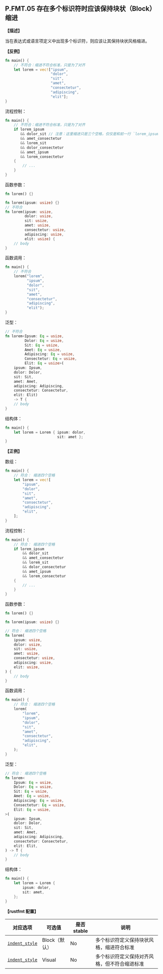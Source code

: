 ## P.FMT.05 存在多个标识符时应该保持块状（Block）缩进

**【描述】**

当在表达式或语言项定义中出现多个标识符，则应该让其保持块状风格缩进。

**【反例】**

```rust
fn main() {
    // 不符合：缩进不符合标准，只是为了对齐
    let lorem = vec!["ipsum",
                     "dolor",
                     "sit",
                     "amet",
                     "consectetur",
                     "adipiscing",
                     "elit"];
}
```

流程控制：

```rust
fn main() {
    // 不符合：缩进不符合标准，只是为了对齐
    if lorem_ipsum
       && dolor_sit // 注意：这里缩进只是三个空格，仅仅是和前一行 `lorem_ipsum`对齐
       && amet_consectetur
       && lorem_sit
       && dolor_consectetur
       && amet_ipsum
       && lorem_consectetur
    {
        // ...
    }
}
```

函数参数：


```rust
fn lorem() {}

fn lorem(ipsum: usize) {}
// 不符合
fn lorem(ipsum: usize,
         dolor: usize,
         sit: usize,
         amet: usize,
         consectetur: usize,
         adipiscing: usize,
         elit: usize) {
    // body
}
```

函数调用：

```rust
fn main() {
    // 不符合
    lorem("lorem",
          "ipsum",
          "dolor",
          "sit",
          "amet",
          "consectetur",
          "adipiscing",
          "elit");
}
```

泛型：


```rust
// 不符合
fn lorem<Ipsum: Eq = usize,
         Dolor: Eq = usize,
         Sit: Eq = usize,
         Amet: Eq = usize,
         Adipiscing: Eq = usize,
         Consectetur: Eq = usize,
         Elit: Eq = usize>(
    ipsum: Ipsum,
    dolor: Dolor,
    sit: Sit,
    amet: Amet,
    adipiscing: Adipiscing,
    consectetur: Consectetur,
    elit: Elit)
    -> T {
    // body
}
```

结构体：

```rust
fn main() {
    let lorem = Lorem { ipsum: dolor,
                        sit: amet };
}
```


**【正例】**

数组：

```rust
fn main() {
    // 符合： 缩进四个空格
    let lorem = vec![
        "ipsum",
        "dolor",
        "sit",
        "amet",
        "consectetur",
        "adipiscing",
        "elit",
    ];
}
```

流程控制：

```rust
fn main() {
    // 符合： 缩进四个空格
    if lorem_ipsum
        && dolor_sit
        && amet_consectetur
        && lorem_sit
        && dolor_consectetur
        && amet_ipsum
        && lorem_consectetur
    {
        // ...
    }
}
```

函数参数：

```rust
fn lorem() {}

fn lorem(ipsum: usize) {}

// 符合： 缩进四个空格
fn lorem(
    ipsum: usize,
    dolor: usize,
    sit: usize,
    amet: usize,
    consectetur: usize,
    adipiscing: usize,
    elit: usize,
) {
    // body
}

```

函数调用：

```rust
fn main() {
    // 符合： 缩进四个空格
    lorem(
        "lorem",
        "ipsum",
        "dolor",
        "sit",
        "amet",
        "consectetur",
        "adipiscing",
        "elit",
    );
}
```

泛型：

```rust
// 符合： 缩进四个空格
fn lorem<
    Ipsum: Eq = usize,
    Dolor: Eq = usize,
    Sit: Eq = usize,
    Amet: Eq = usize,
    Adipiscing: Eq = usize,
    Consectetur: Eq = usize,
    Elit: Eq = usize,
>(
    ipsum: Ipsum,
    dolor: Dolor,
    sit: Sit,
    amet: Amet,
    adipiscing: Adipiscing,
    consectetur: Consectetur,
    elit: Elit,
) -> T {
    // body
}
```

结构体：

```rust
fn main() {
    let lorem = Lorem {
        ipsum: dolor,
        sit: amet,
    };
}
```

**【rustfmt 配置】**

| 对应选项                                                             | 可选值        | 是否 stable | 说明                                         |
| -------------------------------------------------------------------- | ------------- | ----------- | -------------------------------------------- |
| [`indent_style`](https://rust-lang.github.io/rustfmt/?#indent_style) | Block（默认） | No          | 多个标识符定义保持块状风格，缩进符合标准     |
| [`indent_style`](https://rust-lang.github.io/rustfmt/?#indent_style) | Visual        | No          | 多个标识符定义保持对齐风格，但不符合缩进标准 |
